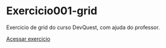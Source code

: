 # Exercicio001-grid
Exercicio de grid do curso DevQuest, com ajuda do professor.

<a href="https://ericrdgs.github.io/Exercicio001-grid/"> Acessar exercicio </a>
